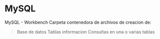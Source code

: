 # MySQL
MySQL - Workbench
Carpeta contenedora de archivos de creacion de:
> Base de datos
> Tablas
> informacion
> Consultas en una o varias tablas
